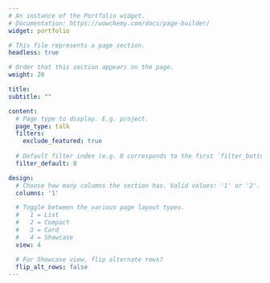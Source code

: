 ```yaml
---
# An instance of the Portfolio widget.
# Documentation: https://wowchemy.com/docs/page-builder/
widget: portfolio

# This file represents a page section.
headless: true

# Order that this section appears on the page.
weight: 20

title: 
subtitle: ""

content:
  # Page type to display. E.g. project.
  page_type: talk
  filters:
    exclude_featured: true
  
  # Default filter index (e.g. 0 corresponds to the first `filter_button` instance below).
  filter_default: 0

design:
  # Choose how many columns the section has. Valid values: '1' or '2'.
  columns: '1'

  # Toggle between the various page layout types.
  #   1 = List
  #   2 = Compact
  #   3 = Card
  #   4 = Showcase
  view: 4

  # For Showcase view, flip alternate rows?
  flip_alt_rows: false
---
```

